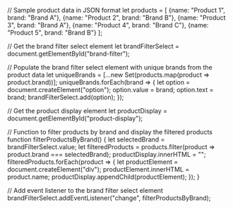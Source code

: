// Sample product data in JSON format
let products = [
  {name: "Product 1", brand: "Brand A"},
  {name: "Product 2", brand: "Brand B"},
  {name: "Product 3", brand: "Brand A"},
  {name: "Product 4", brand: "Brand C"},
  {name: "Product 5", brand: "Brand B"}
];

// Get the brand filter select element
let brandFilterSelect = document.getElementById("brand-filter");

// Populate the brand filter select element with unique brands from the product data
let uniqueBrands = [...new Set(products.map(product => product.brand))];
uniqueBrands.forEach(brand => {
  let option = document.createElement("option");
  option.value = brand;
  option.text = brand;
  brandFilterSelect.add(option);
});

// Get the product display element
let productDisplay = document.getElementById("product-display");

// Function to filter products by brand and display the filtered products
function filterProductsByBrand() {
  let selectedBrand = brandFilterSelect.value;
  let filteredProducts = products.filter(product => product.brand === selectedBrand);
  productDisplay.innerHTML = "";
  filteredProducts.forEach(product => {
    let productElement = document.createElement("div");
    productElement.innerHTML = product.name;
    productDisplay.appendChild(productElement);
  });
}

// Add event listener to the brand filter select element
brandFilterSelect.addEventListener("change", filterProductsByBrand);